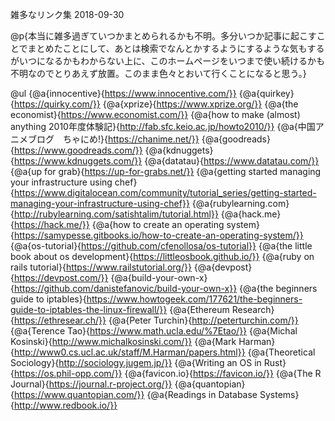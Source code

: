 雑多なリンク集
2018-09-30

@p{本当に雑多過ぎていつかまとめられるかも不明。多分いつか記事に起こすことでまとめたことにして、あとは検索でなんとかするようにするような気もするがいつになるかもわからない上に、このホームページをいつまで使い続けるかも不明なのでとりあえず放置。このまま色々とおいて行くことになると思う。}

@ul
{@a{innocentive}{https://www.innocentive.com/}}
{@a{quirkey}{https://quirky.com/}}
{@a{xprize}{https://www.xprize.org/}}
{@a{the economist}{https://www.economist.com/}}
{@a{how to make (almost) anything 2010年度体験記}{http://fab.sfc.keio.ac.jp/howto2010/}}
{@a{中国アニメブログ　ちゃにめ!}{https://chanime.net/}}
{@a{goodreads}{https://www.goodreads.com/}}
{@a{kdnuggets}{https://www.kdnuggets.com/}}
{@a{datatau}{https://www.datatau.com/}}
{@a{up for grab}{https://up-for-grabs.net/}}
{@a{getting started managing your infrastructure using chef}{https://www.digitalocean.com/community/tutorial_series/getting-started-managing-your-infrastructure-using-chef}}
{@a{rubylearning.com}{http://rubylearning.com/satishtalim/tutorial.html}}
{@a{hack.me}{https://hack.me/}}
{@a{how to create an operating system}{https://samypesse.gitbooks.io/how-to-create-an-operating-system/}}
{@a{os-tutorial}{https://github.com/cfenollosa/os-tutorial}}
{@a{the little book about os development}{https://littleosbook.github.io/}}
{@a{ruby on rails tutorial}{https://www.railstutorial.org/}}
{@a{devpost}{https://devpost.com/}}
{@a{build-your-own-x}{https://github.com/danistefanovic/build-your-own-x}}
{@a{the beginners guide to iptables}{https://www.howtogeek.com/177621/the-beginners-guide-to-iptables-the-linux-firewall/}}
{@a{Ethereum Research}{https://ethresear.ch/}}
{@a{Peter Turchin}{http://peterturchin.com/}}
{@a{Terence Tao}{https://www.math.ucla.edu/%7Etao/}}
{@a{Michal Kosinski}{http://www.michalkosinski.com/}}
{@a{Mark Harman}{http://www0.cs.ucl.ac.uk/staff/M.Harman/papers.html}}
{@a{Theoretical Sociology}{http://sociology.jugem.jp/}}
{@a{Writing an OS in Rust}{https://os.phil-opp.com/}}
{@a{favicon.io}{https://favicon.io/}}
{@a{The R Journal}{https://journal.r-project.org/}}
{@a{quantopian}{https://www.quantopian.com/}}
{@a{Readings in Database Systems}{http://www.redbook.io/}}
